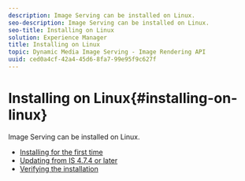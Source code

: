```yaml
---
description: Image Serving can be installed on Linux.
seo-description: Image Serving can be installed on Linux.
seo-title: Installing on Linux
solution: Experience Manager
title: Installing on Linux
topic: Dynamic Media Image Serving - Image Rendering API
uuid: ced0a4cf-42a4-45d6-8fa7-99e95f9c627f
---
```


# Installing on Linux{#installing-on-linux}

Image Serving can be installed on Linux.

* [Installing for the first time](t-first-install-lin.md)
* [Updating from IS 4.7.4 or later](t-update-lin.md)
* [Verifying the installation](t-verify-install-lin.md)
